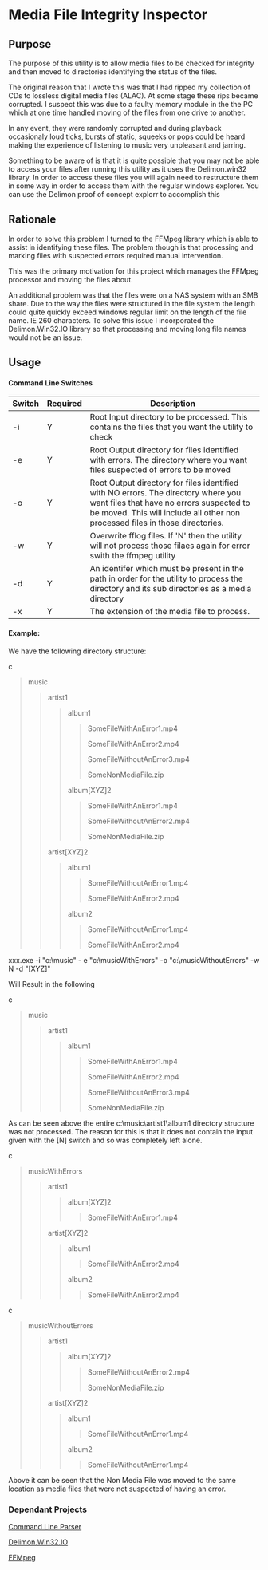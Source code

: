 
# Media File Integrity Inspector

## Purpose

The purpose of this utility is to allow media files to be checked for 
integrity and then moved to directories identifying the status of the files.

The original reason that I wrote this was that I had ripped my collection of CDs
to lossless digital media files (ALAC). At some stage these rips became corrupted. I 
suspect this was due to a faulty memory module in the the PC which at one time 
handled moving of the files from one drive to another.

In any event, they were randomly corrupted and during playback occasionaly 
loud ticks, bursts of static, squeeks or pops could be heard making the experience
of listening to music very unpleasant and jarring.

Something to be aware of is that it is quite possible that you may not be 
able to access your files after running this utility as it uses the Delimon.win32
library. In order to access these files you will again need to restructure them
in some way in order to access them with the regular windows explorer. You can use
the Delimon proof of concept explorr to accomplish this 

## Rationale
In order to solve this problem I turned to the FFMpeg library which is able to assist
in identifying these files. The problem though is that processing and marking
files with suspected errors required manual intervention. 

This was the primary motivation for this project which manages the FFMpeg processor 
and moving the files about.

An additional problem was that the files were on a NAS system with an SMB share.
Due to the way the files were structured in the file system the length could
quite quickly exceed windows regular limit on the length of the file name. IE 260
characters. To solve this issue I incorporated the Delimon.Win32.IO library so that
processing and moving long file names would not be an issue.

## Usage
#### Command Line Switches


|Switch |Required| Description                          |
|------|--------| ------------------------------------ |
|-i     | Y      | Root Input directory to be processed. This contains the files that you want the utility to check 
|-e     | Y      | Root Output directory for files identified with errors. The directory where you want files suspected of errors to be moved
|-o     | Y      | Root Output directory for files identified with NO errors. The directory where you want files that have no errors suspected to be moved. This will include all other non processed files in those directories.
|-w     | Y      | Overwrite fflog files. If 'N' then the utility will not process those filaes again for error swith the ffmpeg utility
|-d     | Y      | An identifer which must be present in the path in order for the utility to process the directory and its sub directories as a media directory
|-x     | Y      | The extension of the media file to process.


#### Example:
We have the following directory structure:

c
>music
>>artist1
>>>album1
>>>>SomeFileWithAnError1.mp4
>>>>
>>>>SomeFileWithAnError2.mp4
>>>>
>>>>SomeFileWithoutAnError3.mp4
>>>>
>>>>SomeNonMediaFile.zip
>>>>
>>>album[XYZ]2
>>>>SomeFileWithAnError1.mp4
>>>>
>>>>SomeFileWithoutAnError2.mp4
>>>>
>>>>SomeNonMediaFile.zip
>>>>
>>artist[XYZ]2
>>>album1
>>>>SomeFileWithoutAnError1.mp4
>>>>
>>>>SomeFileWithAnError2.mp4
>>>>
>>>album2
>>>>
>>>>SomeFileWithoutAnError1.mp4
>>>>
>>>>SomeFileWithAnError2.mp4


xxx.exe -i "c:\music" - e "c:\musicWithErrors" -o "c:\musicWithoutErrors" -w N -d "[XYZ]"

Will Result in the following

c
>music
>>artist1
>>>album1
>>>>SomeFileWithAnError1.mp4
>>>>
>>>>SomeFileWithAnError2.mp4
>>>>
>>>>SomeFileWithoutAnError3.mp4
>>>>
>>>>SomeNonMediaFile.zip

As can be seen above the entire c:\music\artist1\album1 directory structure
was not processed. The reason for this is that it does not contain the input given with the [N] switch
and so was completely left alone.

c
>musicWithErrors
>>artist1
>>>album[XYZ]2
>>>>SomeFileWithAnError1.mp4
>>>>
>>artist[XYZ]2
>>>album1
>>>>SomeFileWithAnError2.mp4
>>>>
>>>album2
>>>>SomeFileWithAnError2.mp4

c
>musicWithoutErrors
>>artist1
>>>album[XYZ]2
>>>>SomeFileWithoutAnError2.mp4
>>>>
>>>>SomeNonMediaFile.zip
>>>>
>>artist[XYZ]2
>>>album1
>>>>SomeFileWithoutAnError1.mp4
>>>>
>>>album2
>>>>SomeFileWithoutAnError1.mp4

Above it can be seen that the Non Media File was moved to the same location 
as media files that were not suspected of having an error.

### Dependant Projects
[Command Line Parser](https://github.com/gsscoder/commandline)

[Delimon.Win32.IO](https://gallery.technet.microsoft.com/scriptcenter/DelimonWin32IO-Library-V40-7ff6b16c)

[FFMpeg](https://github.com/FFmpeg/FFmpeg)
